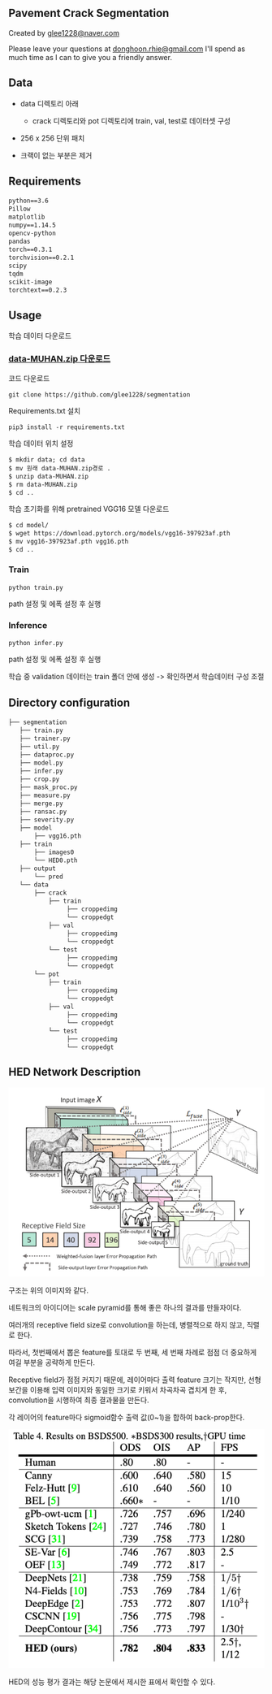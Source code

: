 ## Pavement Crack Segmentation

Created by glee1228@naver.com

Please leave your questions at donghoon.rhie@gmail.com I'll spend as much time as I can to give you a friendly answer.

## Data

* data 디렉토리 아래 
  * crack 디렉토리와 pot 디렉토리에 train, val, test로 데이터셋 구성

* 256 x 256 단위 패치
* 크랙이 없는 부분은 제거

## Requirements
```
python==3.6
Pillow
matplotlib
numpy==1.14.5
opencv-python
pandas
torch==0.3.1
torchvision==0.2.1
scipy
tqdm
scikit-image
torchtext==0.2.3
```

## Usage


학습 데이터 다운로드

### [data-MUHAN.zip 다운로드](https://drive.google.com/drive/folders/1bMdWsK8ls44bZ1X4d5QwXsYUdelP04VT?usp=sharing)

코드 다운로드

```
git clone https://github.com/glee1228/segmentation
```

Requirements.txt 설치
```
pip3 install -r requirements.txt
```


학습 데이터 위치 설정

```
$ mkdir data; cd data
$ mv 원래 data-MUHAN.zip경로 .
$ unzip data-MUHAN.zip
$ rm data-MUHAN.zip
$ cd ..
```

학습 초기화를 위해 pretrained VGG16 모델 다운로드
```
$ cd model/
$ wget https://download.pytorch.org/models/vgg16-397923af.pth
$ mv vgg16-397923af.pth vgg16.pth
$ cd ..
```
### Train

```
python train.py
```

path 설정 및 에폭 설정 후 실행



### Inference

```
python infer.py
```

path 설정 및 에폭 설정 후 실행


학습 중 validation 데이터는 train 폴더 안에 생성 -> 확인하면서 학습데이터 구성 조절

## Directory configuration
```
├── segmentation
   ├── train.py
   ├── trainer.py
   ├── util.py
   ├── dataproc.py
   ├── model.py
   ├── infer.py
   ├── crop.py
   ├── mask_proc.py
   ├── measure.py
   ├── merge.py
   ├── ransac.py
   ├── severity.py
   ├── model
       ├── vgg16.pth
   ├── train
       ├── images0
       └── HED0.pth
   ├── output
       └── pred
   └── data
       ├── crack
           ├── train
                ├── croppedimg
                └── croppedgt
           ├── val
                ├── croppedimg
                └── croppedgt
           └── test
                ├── croppedimg
                └── croppedgt
       └── pot
           ├── train
                ├── croppedimg
                └── croppedgt
           ├── val
                ├── croppedimg
                └── croppedgt
           └── test
                ├── croppedimg
                └── croppedgt
```





## HED Network Description

![holistically-nested edge detection](Image/HED_1.png)

구조는 위의 이미지와 같다.

네트워크의 아이디어는 scale pyramid를 통해 좋은 하나의 결과를 만들자이다.

여러개의 receptive field size로 convolution을 하는데, 병렬적으로 하지 않고, 직렬로 한다.

따라서, 첫번째에서 뽑은 feature를 토대로 두 번째, 세 번째 차례로 점점 더 중요하게 여길 부분을 공략하게 만든다.

Receptive field가 점점 커지기 때문에, 레이어마다 출력 feature 크기는 작지만, 선형 보간을 이용해 입력 이미지와 동일한 크기로 키워서 차곡차곡 겹치게 한 후, convolution을 시행하여 최종 결과물을 만든다.



각 레이어의 feature마다 sigmoid함수 출력 값(0~1)을 합하여 back-prop한다.



![holistically-nested edge detection](Image/HED_2.png)

HED의 성능 평가 결과는 해당 논문에서 제시한 표에서 확인할 수 있다.

